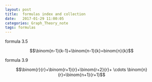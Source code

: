 ```yaml
---
layout: post
title:  formulas index and collection 
date:   2017-01-29 11:00:05
categories: Graph_Theory_note
tags: formulas
---
```




formula 3.5

$$\binom{n-1}{k-1}+\binom{n-1}{k}=binom{n}{k}$$

formula 3.9

$$\binom{r}{r}+\binom{r+1}{r}+\binom{r+2}{r}+ \cdots \binom{n}{r}=\binom{n+1}{r+1}$$